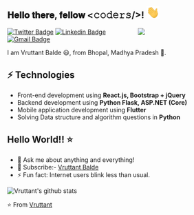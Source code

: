 <h2> 𝐇𝐞𝐥𝐥𝐨 𝐭𝐡𝐞𝐫𝐞, 𝐟𝐞𝐥𝐥𝐨𝐰 <𝚌𝚘𝚍𝚎𝚛𝚜/>! <img src="https://raw.githubusercontent.com/ABSphreak/ABSphreak/master/gifs/Hi.gif" width="30px"></h2>

<img align='right' src='https://user-images.githubusercontent.com/5713670/87202985-820dcb80-c2b6-11ea-9f56-7ec461c497c3.gif' width='200"'>

[![Twitter Badge](https://img.shields.io/badge/-@vruttantt-1ca0f1?style=flat-square&labelColor=1ca0f1&logo=twitter&logoColor=white&link=https://twitter.com/vruttantt)](https://twitter.com/vruttantt) [![Linkedin Badge](https://img.shields.io/badge/-vruttantb-blue?style=flat-square&logo=Linkedin&logoColor=white&link=https://www.linkedin.com/in/vruttantb/)](https://www.linkedin.com/in/vruttantb/)
[![Gmail Badge](https://img.shields.io/badge/-vruttantb@gmail.com-c14438?style=flat-square&logo=Gmail&logoColor=white&link=mailto:vruttantb@gmail.com)](mailto:vruttantb@gmail.com)

I am Vruttant Balde 😃, from Bhopal, Madhya Pradesh 🏫.

## ⚡ Technologies
- Front-end development using **React.js, Bootstrap + jQuery**
- Backend development using **Python Flask, ASP.NET (Core)**
- Mobile application development using **Flutter**
- Solving Data structure and algorithm questions in **Python**

## Hello World!! ⭐️
- 💬 Ask me about anything and everything!
- 🔔 Subscribe:- [Vruttant Balde](https://www.youtube.com/channel/UCIZ2jzjKVpdTuHWkshCrTlg)
- ⚡ Fun fact: Internet users blink less than usual.

![Vruttant's github stats](https://github-readme-stats.vercel.app/api?username=vruttant&hide=["issues"]&show_icons=true)

⭐️ From [Vruttant](https://github.com/Vruttant)